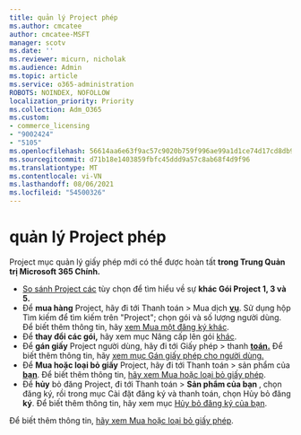 ```yaml
---
title: quản lý Project phép
ms.author: cmcatee
author: cmcatee-MSFT
manager: scotv
ms.date: ''
ms.reviewer: micurn, nicholak
ms.audience: Admin
ms.topic: article
ms.service: o365-administration
ROBOTS: NOINDEX, NOFOLLOW
localization_priority: Priority
ms.collection: Adm_O365
ms.custom:
- commerce_licensing
- "9002424"
- "5105"
ms.openlocfilehash: 56614aa6e63f9ac57c9020b759f996ae99a1d1ce74d17cd8db9b6a8a31c49fc4
ms.sourcegitcommit: d71b18e1403859fbfc45ddd9a57c8ab68f4d9f96
ms.translationtype: MT
ms.contentlocale: vi-VN
ms.lasthandoff: 08/06/2021
ms.locfileid: "54500326"
---
```

# <a name="project-license-management"></a>quản lý Project phép

Project mục quản lý giấy phép mới có thể được hoàn tất **trong Trung Quản trị Microsoft 365 Chính.**

- [So sánh Project các](https://www.microsoft.com/microsoft-365/project/compare-microsoft-project-management-software) tùy chọn để tìm hiểu về sự **khác Gói Project 1, 3 và 5.**
- Để **mua hàng** Project, hãy đi tới Thanh toán > Mua dịch **[vụ](https://go.microsoft.com/fwlink/p/?linkid=868433)**. Sử dụng hộp Tìm kiếm để tìm kiếm trên "Project"; chọn gói và số lượng người dùng. Để biết thêm thông tin, hãy [xem Mua một đăng ký khác](/microsoft-365/commerce/try-or-buy-microsoft-365#buy-a-different-subscription).
- Để **thay đổi các gói,** hãy xem mục Nâng cấp lên gói [khác](/microsoft-365/commerce/subscriptions/upgrade-to-different-plan).
- Để **gán giấy** Project người dùng, hãy đi tới Giấy phép > thanh **[toán.](https://go.microsoft.com/fwlink/p/?linkid=842264)** Để biết thêm thông tin, hãy [xem mục Gán giấy phép cho người dùng.](/microsoft-365/admin/manage/assign-licenses-to-users)
- Để **Mua hoặc loại bỏ giấy** Project, hãy đi tới Thanh toán > sản phẩm của **[bạn](https://go.microsoft.com/fwlink/p/?linkid=842054)**. Để biết thêm thông tin, [hãy xem Mua hoặc loại bỏ giấy phép](/microsoft-365/commerce/licenses/buy-licenses#add-or-remove-licenses-for-your-business-subscription).
- Để **hủy** bỏ đăng Project, đi tới Thanh toán >  **Sản phẩm của bạn [](https://go.microsoft.com/fwlink/p/?linkid=842054)**, chọn đăng ký, rồi trong mục Cài đặt đăng ký và thanh toán, chọn Hủy bỏ đăng **ký**. Để biết thêm thông tin, hãy xem mục [Hủy bỏ đăng ký của bạn](/microsoft-365/commerce/subscriptions/cancel-your-subscription).

Để biết thêm thông tin, [hãy xem Mua hoặc loại bỏ giấy phép](/microsoft-365/commerce/licenses/buy-licenses).